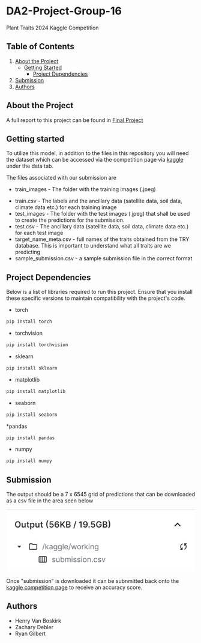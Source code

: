 # DA2-Project-Group-16
Plant Traits 2024 Kaggle Competition

## Table of Contents

1. [About the Project](#about-the-project)
    - [Getting Started](#getting-started)
      - [Project Dependencies](#project-dependencies)
3. [Submission](#submission)
2. [Authors](#authors)
   

## About the Project
A full report to this project can be found in [Final Project](https://github.com/henryvanboskirk/DA2-Project-Group-16/blob/main/DA2%20Project%20Report%20(2).docm)

## Getting started
To utilize this model, in addition to the files in this repository you will need the dataset which can be accessed via the competition page via [kaggle](https://www.kaggle.com/competitions/planttraits2024/overview) under the data tab.

The files associated with our submission are 

- train_images - The folder with the training images (.jpeg)
* train.csv - The labels and the ancillary data (satellite data, soil data, climate data etc.) for each training image
* test_images - The folder with the test images (.jpeg) that shall be used to create the predictions for the submission.
* test.csv - The ancillary data (satellite data, soil data, climate data etc.) for each test image
* target_name_meta.csv - full names of the traits obtained from the TRY database. This is important to understand what all traits are we predicting
* sample_submission.csv - a sample submission file in the correct format

## Project Dependencies
Below is a list of libraries required to run this project. Ensure that you install these specific versions to maintain compatibility with the project's code.

* torch

```bash
pip install torch 
```
* torchvision

```bash
pip install torchvision
```
* sklearn

```bash
pip install sklearn
```
* matplotlib
```bash
pip install matplotlib
```
* seaborn
```bash
pip install seaborn
```
*pandas

```bash
pip install pandas
```

* numpy
```bash
pip install numpy
```
## Submission
The output should be a 7 x 6545 grid of predictions that can be downloaded as a csv file in the area seen below

![kagglepic](https://github.com/henryvanboskirk/DA2-Project-Group-16/blob/main/kaggle.png)

Once "submission" is downloaded it can be subnmitted back onto the [kaggle competition page](https://www.kaggle.com/competitions/planttraits2024/overview) to receive an accuracy score.

## Authors
* Henry Van Boskirk
* Zachary Debler
* Ryan Gilbert
